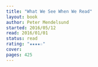 ```yaml
---
title: "What We See When We Read"
layout: book
author: Peter Mendelsund
started: 2016/05/12
read: 2016/01/01
status: read
rating: "★★★★☆"
cover: 
pages: 425
---
```

